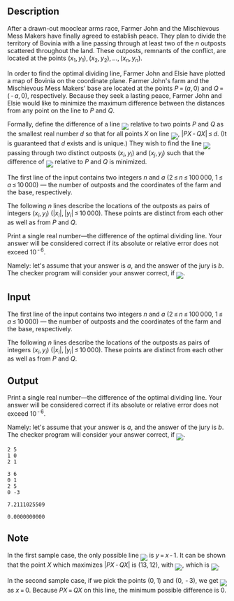 ## Description

<div><p>After a drawn-out mooclear arms race, Farmer John and the Mischievous Mess Makers have finally agreed to establish peace. They plan to divide the territory of Bovinia with a line passing through at least two of the <span class="tex-span"><i>n</i></span> outposts scattered throughout the land. These outposts, remnants of the conflict, are located at the points <span class="tex-span">(<i>x</i><sub class="lower-index">1</sub>, <i>y</i><sub class="lower-index">1</sub>), (<i>x</i><sub class="lower-index">2</sub>, <i>y</i><sub class="lower-index">2</sub>), ..., (<i>x</i><sub class="lower-index"><i>n</i></sub>, <i>y</i><sub class="lower-index"><i>n</i></sub>)</span>.</p><p>In order to find the optimal dividing line, Farmer John and Elsie have plotted a map of Bovinia on the coordinate plane. Farmer John's farm and the Mischievous Mess Makers' base are located at the points <span class="tex-span"><i>P</i> = (<i>a</i>, 0)</span> and <span class="tex-span"><i>Q</i> = ( - <i>a</i>, 0)</span>, respectively. Because they seek a lasting peace, Farmer John and Elsie would like to minimize the maximum difference between the distances from any point on the line to <span class="tex-span"><i>P</i></span> and <span class="tex-span"><i>Q</i></span>.</p><p>Formally, define the <span class="tex-font-style-bf">difference</span> of a line <img align="middle" class="tex-formula" src="file://uBPOWnbN.png" style="max-width: 100.0%;max-height: 100.0%;"> relative to two points <span class="tex-span"><i>P</i></span> and <span class="tex-span"><i>Q</i></span> as the smallest real number <span class="tex-span"><i>d</i></span> so that for all points <span class="tex-span"><i>X</i></span> on line <img align="middle" class="tex-formula" src="file://KLtHYVGD.png" style="max-width: 100.0%;max-height: 100.0%;">, <span class="tex-span">|<i>PX</i> - <i>QX</i>| ≤ <i>d</i></span>. (It is guaranteed that <span class="tex-span"><i>d</i></span> exists and is unique.) They wish to find the line <img align="middle" class="tex-formula" src="file://tygr6eHE.png" style="max-width: 100.0%;max-height: 100.0%;"> passing through two distinct outposts <span class="tex-span">(<i>x</i><sub class="lower-index"><i>i</i></sub>, <i>y</i><sub class="lower-index"><i>i</i></sub>)</span> and <span class="tex-span">(<i>x</i><sub class="lower-index"><i>j</i></sub>, <i>y</i><sub class="lower-index"><i>j</i></sub>)</span> such that the difference of <img align="middle" class="tex-formula" src="file://f3vyWst8.png" style="max-width: 100.0%;max-height: 100.0%;"> relative to <span class="tex-span"><i>P</i></span> and <span class="tex-span"><i>Q</i></span> is minimized.</p></div><div class="input-specification"><p>The first line of the input contains two integers <span class="tex-span"><i>n</i></span> and <span class="tex-span"><i>a</i></span> (<span class="tex-span">2 ≤ <i>n</i> ≤ 100 000</span>, <span class="tex-span">1 ≤ <i>a</i> ≤ 10 000</span>)&nbsp;— the number of outposts and the coordinates of the farm and the base, respectively.</p><p>The following <span class="tex-span"><i>n</i></span> lines describe the locations of the outposts as pairs of integers <span class="tex-span">(<i>x</i><sub class="lower-index"><i>i</i></sub>, <i>y</i><sub class="lower-index"><i>i</i></sub>)</span> (<span class="tex-span">|<i>x</i><sub class="lower-index"><i>i</i></sub>|, |<i>y</i><sub class="lower-index"><i>i</i></sub>| ≤ 10 000</span>). These points are distinct from each other as well as from <span class="tex-span"><i>P</i></span> and <span class="tex-span"><i>Q</i></span>.</p></div><div class="output-specification"><p>Print a single real number—the difference of the optimal dividing line. Your answer will be considered correct if its absolute or relative error does not exceed <span class="tex-span">10<sup class="upper-index"> - 6</sup></span>. </p><p>Namely: let's assume that your answer is <span class="tex-span"><i>a</i></span>, and the answer of the jury is <span class="tex-span"><i>b</i></span>. The checker program will consider your answer correct, if <img align="middle" class="tex-formula" src="file://b9LpG9ov.png" style="max-width: 100.0%;max-height: 100.0%;">.</p></div>

## Input

<p>The first line of the input contains two integers <span class="tex-span"><i>n</i></span> and <span class="tex-span"><i>a</i></span> (<span class="tex-span">2 ≤ <i>n</i> ≤ 100 000</span>, <span class="tex-span">1 ≤ <i>a</i> ≤ 10 000</span>)&nbsp;— the number of outposts and the coordinates of the farm and the base, respectively.</p><p>The following <span class="tex-span"><i>n</i></span> lines describe the locations of the outposts as pairs of integers <span class="tex-span">(<i>x</i><sub class="lower-index"><i>i</i></sub>, <i>y</i><sub class="lower-index"><i>i</i></sub>)</span> (<span class="tex-span">|<i>x</i><sub class="lower-index"><i>i</i></sub>|, |<i>y</i><sub class="lower-index"><i>i</i></sub>| ≤ 10 000</span>). These points are distinct from each other as well as from <span class="tex-span"><i>P</i></span> and <span class="tex-span"><i>Q</i></span>.</p>

## Output

<p>Print a single real number—the difference of the optimal dividing line. Your answer will be considered correct if its absolute or relative error does not exceed <span class="tex-span">10<sup class="upper-index"> - 6</sup></span>. </p><p>Namely: let's assume that your answer is <span class="tex-span"><i>a</i></span>, and the answer of the jury is <span class="tex-span"><i>b</i></span>. The checker program will consider your answer correct, if <img align="middle" class="tex-formula" src="file://b9LpG9ov.png" style="max-width: 100.0%;max-height: 100.0%;">.</p>





```input1
2 5
1 0
2 1

```




```input2
3 6
0 1
2 5
0 -3

```




```output1
7.2111025509

```




```output2
0.0000000000

```



## Note

<p>In the first sample case, the only possible line <img align="middle" class="tex-formula" src="file://CE72rlYn.png" style="max-width: 100.0%;max-height: 100.0%;"> is <span class="tex-span"><i>y</i> = <i>x</i> - 1</span>. It can be shown that the point <span class="tex-span"><i>X</i></span> which maximizes <span class="tex-span">|<i>PX</i> - <i>QX</i>|</span> is <span class="tex-span">(13, 12)</span>, with <img align="middle" class="tex-formula" src="file://kfADWpc0.png" style="max-width: 100.0%;max-height: 100.0%;">, which is <img align="middle" class="tex-formula" src="file://7YzRE3Fc.png" style="max-width: 100.0%;max-height: 100.0%;">.</p><p>In the second sample case, if we pick the points <span class="tex-span">(0, 1)</span> and <span class="tex-span">(0,  - 3)</span>, we get <img align="middle" class="tex-formula" src="file://F5X3n0cX.png" style="max-width: 100.0%;max-height: 100.0%;"> as <span class="tex-span"><i>x</i> = 0</span>. Because <span class="tex-span"><i>PX</i> = <i>QX</i></span> on this line, the minimum possible difference is <span class="tex-span">0</span>.</p>
